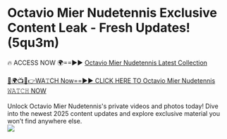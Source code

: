 # Octavio Mier Nudetennis Exclusive Content Leak - Fresh Updates! (5qu3m)

🔥 ACCESS NOW 🌍==►► <a href="https://tinyurl.com/yc657z5k" rel="nofollow">Octavio Mier Nudetennis Latest Collection</a>
<br><br>
[🔴🌍📺📱👉WA𝚃CH Now==►► CLICK HERE TO Octavio Mier Nudetennis 𝚆𝙰𝚃𝙲𝙷 NOW](https://tinyurl.com/yc657z5k)
<br><br>
Unlock Octavio Mier Nudetennis's private videos and photos today! Dive into the newest 2025 content updates and explore exclusive material you won’t find anywhere else.
<br>
<a href="https://tinyurl.com/yc657z5k" rel="nofollow" data-target="animated-image.originalLink"><img src="https://camo.githubusercontent.com/8a4f000d20f83aca3bf7ec5f350d767afa0574a8a352519fd8cfa583a6f93a33/68747470733a2f2f692e696d6775722e636f6d2f644a486b345a712e676966" data-canonical-src="https://i.imgur.com/dJHk4Zq.gif" style="max-width: 100%; display: inline-block;" data-target="animated-image.originalImage"></a>
<br>
